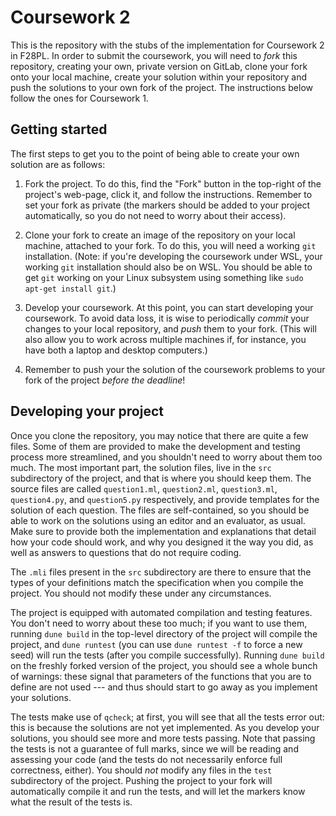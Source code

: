 # Coursework 2 

This is the repository with the stubs of the implementation for
Coursework 2 in F28PL. In order to submit the coursework, you will
need to *fork* this repository, creating your own, private version on
GitLab, clone your fork onto your local machine, create your solution
within your repository and push the solutions to your own fork of the
project. The instructions below follow the ones for Coursework 1.

## Getting started

The first steps to get you to the point of being able to create your
own solution are as follows:

1. Fork the project. To do this, find the "Fork" button in the
   top-right of the project's web-page, click it, and follow the
   instructions. Remember to set your fork as private (the markers
   should be added to your project automatically, so you do not need
   to worry about their access).

2. Clone your fork to create an image of the repository on your local
   machine, attached to your fork. To do this, you will need a working
   `git` installation. (Note: if you're developing the coursework
   under WSL, your working `git` installation should also be on
   WSL. You should be able to get `git` working on your Linux
   subsystem using something like `sudo apt-get install git`.)

3. Develop your coursework. At this point, you can start developing
   your coursework. To avoid data loss, it is wise to periodically
   *commit* your changes to your local repository, and *push* them to
   your fork. (This will also allow you to work across multiple
   machines if, for instance, you have both a laptop and desktop
   computers.)

4. Remember to push your the solution of the coursework problems to
   your fork of the project *before the deadline*!

## Developing your project

Once you clone the repository, you may notice that there are quite a
few files. Some of them are provided to make the development and
testing process more streamlined, and you shouldn't need to worry
about them too much. The most important part, the solution files, live
in the `src` subdirectory of the project, and that is where you should
keep them. The source files are called `question1.ml`, `question2.ml`,
`question3.ml`, `question4.py`, and `question5.py` respectively, and
provide templates for the solution of each question. The files are
self-contained, so you should be able to work on the solutions using
an editor and an evaluator, as usual. Make sure to provide both the
implementation and explanations that detail how your code should work,
and why you designed it the way you did, as well as answers to
questions that do not require coding.

The `.mli` files present in the `src` subdirectory are there to ensure
that the types of your definitions match the specification when you
compile the project. You should not modify these under any
circumstances.

The project is equipped with automated compilation and testing
features. You don't need to worry about these too much; if you want to
use them, running `dune build` in the top-level directory of the
project will compile the project, and `dune runtest` (you can use
`dune runtest -f` to force a new seed) will run the tests (after you
compile successfully). Running `dune build` on the freshly forked
version of the project, you should see a whole bunch of warnings:
these signal that parameters of the functions that you are to define
are not used --- and thus should start to go away as you implement
your solutions.

The tests make use of `qcheck`; at first, you will see that all the
tests error out: this is because the solutions are not yet
implemented. As you develop your solutions, you should see more and
more tests passing. Note that passing the tests is not a guarantee of
full marks, since we will be reading and assessing your code (and the
tests do not necessarily enforce full correctness, either). You should
*not* modify any files in the `test` subdirectory of the project.
Pushing the project to your fork will automatically compile it and run
the tests, and will let the markers know what the result of the tests
is.
